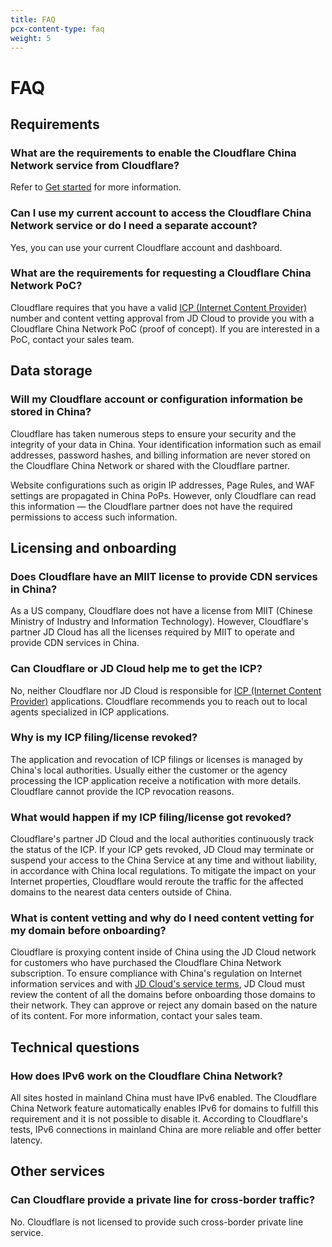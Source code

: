 ```yaml
---
title: FAQ
pcx-content-type: faq
weight: 5
---
```


# FAQ

## Requirements

### What are the requirements to enable the Cloudflare China Network service from Cloudflare?

Refer to [Get started](/china-network/get-started/) for more information.

### Can I use my current account to access the Cloudflare China Network service or do I need a separate account?

Yes, you can use your current Cloudflare account and dashboard.

### What are the requirements for requesting a Cloudflare China Network PoC?

Cloudflare requires that you have a valid [ICP (Internet Content Provider)](/china-network/concepts/icp/) number and content vetting approval from JD Cloud to provide you with a Cloudflare China Network PoC (proof of concept). If you are interested in a PoC, contact your sales team.

## Data storage

### Will my Cloudflare account or configuration information be stored in China?

Cloudflare has taken numerous steps to ensure your security and the integrity of your data in China. Your identification information such as email addresses, password hashes, and billing information are never stored on the Cloudflare China Network or shared with the Cloudflare partner.

Website configurations such as origin IP addresses, Page Rules, and WAF settings are propagated in China PoPs. However, only Cloudflare can read this information — the Cloudflare partner does not have the required permissions to access such information.

## Licensing and onboarding

### Does Cloudflare have an MIIT license to provide CDN services in China?

As a US company, Cloudflare does not have a license from MIIT (Chinese Ministry of Industry and Information Technology). However, Cloudflare's partner JD Cloud has all the licenses required by MIIT to operate and provide CDN services in China.

### Can Cloudflare or JD Cloud help me to get the ICP?

No, neither Cloudflare nor JD Cloud is responsible for [ICP (Internet Content Provider)](/china-network/concepts/icp/) applications. Cloudflare recommends you to reach out to local agents specialized in ICP applications.

### Why is my ICP filing/license revoked?

The application and revocation of ICP filings or licenses is managed by China's local authorities. Usually either the customer or the agency processing the ICP application receive a notification with more details. Cloudflare cannot provide the ICP revocation reasons.

### What would happen if my ICP filing/license got revoked?

Cloudflare's partner JD Cloud and the local authorities continuously track the status of the ICP. If your ICP gets revoked, JD Cloud may terminate or suspend your access to the China Service at any time and without liability, in accordance with China local regulations.
To mitigate the impact on your Internet properties, Cloudflare would reroute the traffic for the affected domains to the nearest data centers outside of China.

### What is content vetting and why do I need content vetting for my domain before onboarding?

Cloudflare is proxying content inside of China using the JD Cloud network for customers who have purchased the Cloudflare China Network subscription. To ensure compliance with China's regulation on Internet information services and with [JD Cloud's service terms](https://docs.jdcloud.com/cn/product-service-agreement/starshield-terms-of-service), JD Cloud must review the content of all the domains before onboarding those domains to their network. They can approve or reject any domain based on the nature of its content. For more information, contact your sales team.

## Technical questions

### How does IPv6 work on the Cloudflare China Network?

All sites hosted in mainland China must have IPv6 enabled. The Cloudflare China Network feature automatically enables IPv6 for domains to fulfill this requirement and it is not possible to disable it. According to Cloudflare's tests, IPv6 connections in mainland China are more reliable and offer better latency.

## Other services

### Can Cloudflare provide a private line for cross-border traffic?

No. Cloudflare is not licensed to provide such cross-border private line service.
